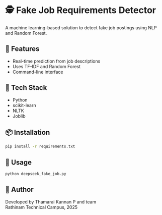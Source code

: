 # 🕵️ Fake Job Requirements Detector

A machine learning-based solution to detect fake job postings using NLP and Random Forest.

## 🚀 Features

- Real-time prediction from job descriptions
- Uses TF-IDF and Random Forest
- Command-line interface

## 🧠 Tech Stack

- Python
- scikit-learn
- NLTK
- Joblib

## 📦 Installation

```bash
pip install -r requirements.txt
```

## 📂 Usage

```bash
python deepseek_fake_job.py
```

## 📝 Author

Developed by Thamarai Kannan P and team  
Rathinam Technical Campus, 2025